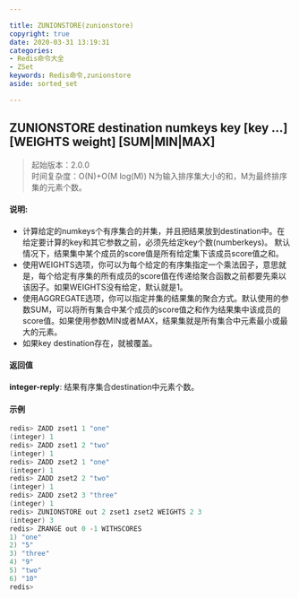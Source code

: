 ```yaml
---

title: ZUNIONSTORE(zunionstore)
copyright: true
date: 2020-03-31 13:19:31
categories: 
- Redis命令大全
- ZSet
keywords: Redis命令,zunionstore
aside: sorted_set

---
```

## ZUNIONSTORE destination numkeys key [key ...] [WEIGHTS weight] [SUM|MIN|MAX] 
>起始版本：2.0.0<br/>时间复杂度：O(N)+O(M log(M)) N为输入排序集大小的和，M为最终排序集的元素个数。


#### 说明:
* 计算给定的numkeys个有序集合的并集，并且把结果放到destination中。在给定要计算的key和其它参数之前，必须先给定key个数(numberkeys)。 默认情况下，结果集中某个成员的score值是所有给定集下该成员score值之和。
* 使用WEIGHTS选项，你可以为每个给定的有序集指定一个乘法因子，意思就是，每个给定有序集的所有成员的score值在传递给聚合函数之前都要先乘以该因子。如果WEIGHTS没有给定，默认就是1。
* 使用AGGREGATE选项，你可以指定并集的结果集的聚合方式。默认使用的参数SUM，可以将所有集合中某个成员的score值之和作为结果集中该成员的score值。如果使用参数MIN或者MAX，结果集就是所有集合中元素最小或最大的元素。
* 如果key destination存在，就被覆盖。

#### 返回值

**integer-reply**: 结果有序集合destination中元素个数。


#### 示例

```c
redis> ZADD zset1 1 "one"
(integer) 1
redis> ZADD zset1 2 "two"
(integer) 1
redis> ZADD zset2 1 "one"
(integer) 1
redis> ZADD zset2 2 "two"
(integer) 1
redis> ZADD zset2 3 "three"
(integer) 1
redis> ZUNIONSTORE out 2 zset1 zset2 WEIGHTS 2 3
(integer) 3
redis> ZRANGE out 0 -1 WITHSCORES
1) "one"
2) "5"
3) "three"
4) "9"
5) "two"
6) "10"
redis> 
```
